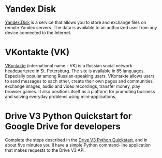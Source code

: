 # Yandex Disk


[Yandex.Disk](https://yandex.ru/dev/disk/poligon/) is a service that allows you to store and exchange files on remote Yandex servers. The data is available to an authorized user from any device connected to the Internet.

# VKontakte (VK)
[VKontakte](https://vk.com/dev) (international name - VK) is a Russian social network headquartered in St. Petersburg. The site is available in 85 languages. Especially popular among Russian-speaking users. VKontakte allows users to send messages to each other, create their own pages and communities, exchange images, audio and video recordings, transfer money, play browser games. It also positions itself as a platform for promoting business and solving everyday problems using mini-applications.

# Drive V3 Python Quickstart for Google Drive for developers

Complete the steps described in the [Drive V3 Python Quickstart](
https://developers.google.com/drive/v3/web/quickstart/python), and in
about five minutes you'll have a simple Python command-line application that
makes requests to the Drive V3 API.
